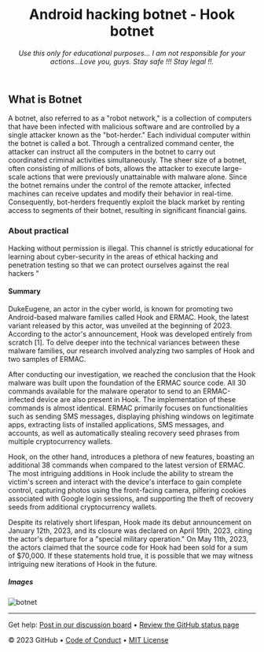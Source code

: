 <header>

<!--
  <<< Author notes: Course header >>>
  Include a 1280×640 image, course title in sentence case, and a concise description in emphasis.
  In your repository settings: enable template repository, add your 1280×640 social image, auto delete head branches.
  Add your open source license, GitHub uses MIT license.
-->

# Android hacking botnet - Hook botnet

_Use this only for educational purposes... I am not responsible for your actions...Love you, guys. Stay safe !!! Stay legal !!._

</header>

<!--
  <<< Author notes: Step 1 >>>
  Choose 3-5 steps for your course.
  The first step is always the hardest, so pick something easy!
  Link to docs.github.com for further explanations.
  Encourage users to open new tabs for steps!
-->

## What is Botnet

 A botnet, also referred to as a "robot network," is a collection of computers that have been infected with malicious software and are controlled by a single attacker known as the "bot-herder." Each individual computer within the botnet is called a bot. Through a centralized command center, the attacker can instruct all the computers in the botnet to carry out coordinated criminal activities simultaneously. The sheer size of a botnet, often consisting of millions of bots, allows the attacker to execute large-scale actions that were previously unattainable with malware alone. Since the botnet remains under the control of the remote attacker, infected machines can receive updates and modify their behavior in real-time. Consequently, bot-herders frequently exploit the black market by renting access to segments of their botnet, resulting in significant financial gains.

 
### About practical

Hacking without permission is illegal. This channel is strictly educational for learning about cyber-security in the areas of ethical hacking and penetration testing so that we can protect ourselves against the real hackers "

#### Summary 

DukeEugene, an actor in the cyber world, is known for promoting two Android-based malware families called Hook and ERMAC. Hook, the latest variant released by this actor, was unveiled at the beginning of 2023. According to the actor's announcement, Hook was developed entirely from scratch [1]. To delve deeper into the technical variances between these malware families, our research involved analyzing two samples of Hook and two samples of ERMAC.

After conducting our investigation, we reached the conclusion that the Hook malware was built upon the foundation of the ERMAC source code. All 30 commands available for the malware operator to send to an ERMAC-infected device are also present in Hook. The implementation of these commands is almost identical. ERMAC primarily focuses on functionalities such as sending SMS messages, displaying phishing windows on legitimate apps, extracting lists of installed applications, SMS messages, and accounts, as well as automatically stealing recovery seed phrases from multiple cryptocurrency wallets.

Hook, on the other hand, introduces a plethora of new features, boasting an additional 38 commands when compared to the latest version of ERMAC. The most intriguing additions in Hook include the ability to stream the victim's screen and interact with the device's interface to gain complete control, capturing photos using the front-facing camera, pilfering cookies associated with Google login sessions, and supporting the theft of recovery seeds from additional cryptocurrency wallets.

Despite its relatively short lifespan, Hook made its debut announcement on January 12th, 2023, and its closure was declared on April 19th, 2023, citing the actor's departure for a "special military operation." On May 11th, 2023, the actors claimed that the source code for Hook had been sold for a sum of $70,000. If these statements hold true, it is possible that we may witness intriguing new iterations of Hook in the future.

##### Images

![botnet](https://github.com/user-attachments/assets/707d5aa9-ed5f-4366-b89e-f532e350adbc)

<footer>


<!--
  <<< Author notes: Footer >>>
  Add a link to get support, GitHub status page, code of conduct, license link.
-->

---

Get help: [Post in our discussion board](https://github.com/orgs/skills/discussions/categories/github-pages) &bull; [Review the GitHub status page](https://www.githubstatus.com/)

&copy; 2023 GitHub &bull; [Code of Conduct](https://www.contributor-covenant.org/version/2/1/code_of_conduct/code_of_conduct.md) &bull; [MIT License](https://gh.io/mit)

</footer>
